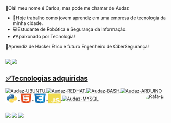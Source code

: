 ##
📌Olá! meu nome é Carlos,
mas pode me chamar de Audaz


- 💼Hoje trabalho como jovem aprendiz em uma empresa de tecnologia da minha cidade.
- 💻Estudante de Robótica e Segurança da Informação.
- 💕Apaixonado por Tecnologia!
 
 🎩Aprendiz de Hacker Ético e futuro Engenheiro de CiberSegurança!

##

<div>
  <a href="https://github.com/carlosRoot0">
  <img height="180em" src="https://github-readme-stats.vercel.app/api?username=carlosRoot0&show_icons=true&theme=dark&include_all_commits=true&count_private=true"/>
  <img height="180em" src="https://github-readme-stats.vercel.app/api/top-langs/?username=carlosRoot0&layout=compact&langs_count=7&theme=dark"/>
</div>

<div style="display: inline_block">
  <h2>✅Tecnologias adquiridas</h2>
  <img align="center" alt="Audaz-UBUNTU" height="30" width="40" src="https://cdn.jsdelivr.net/gh/devicons/devicon/icons/ubuntu/ubuntu-plain.svg">
  <img align="center" alt="Audaz-REDHAT" height="30" width="40" src="https://cdn.jsdelivr.net/gh/devicons/devicon/icons/redhat/redhat-original.svg">
  <img align="center" alt="Audaz-BASH" height="30" width="40" src="https://cdn.jsdelivr.net/gh/devicons/devicon/icons/bash/bash-original.svg">
  <img align="center" alt="Audaz-ARDUINO" height="30" width="40" src="https://cdn.jsdelivr.net/gh/devicons/devicon/icons/arduino/arduino-original.svg">
  <img align="center" alt="Audaz-Python" height="30" width="40" src="https://raw.githubusercontent.com/devicons/devicon/master/icons/python/python-original.svg">
  <img align="center" alt="Audaz-HTML" height="30" width="40" src="https://raw.githubusercontent.com/devicons/devicon/master/icons/html5/html5-original.svg">
  <img align="center" alt="Audaz-CSS" height="30" width="40" src="https://raw.githubusercontent.com/devicons/devicon/master/icons/css3/css3-original.svg">
  <img align="center" alt="Audaz-Js" height="30" width="40" src="https://raw.githubusercontent.com/devicons/devicon/master/icons/javascript/javascript-plain.svg">
  <img align="center" alt="Audaz-MYSQL" height="30" width="40" src="https://cdn.jsdelivr.net/gh/devicons/devicon/icons/mysql/mysql-plain-wordmark.svg">
  <img align="right" alt="Rafa-pic" height="150" style="border-radius:50px;" src="https://i.imgur.com/snYI3XX.gif">  
</div>

##

<div>

<a href="https://www.instagram.com/carlos.audaz/" target="_blank"><img src="https://img.shields.io/badge/-Instagram-%23E4405F?style=for-the-badge&logo=instagram&logoColor=white" target="_blank"></a>
<a href="https://discord.com/channels/@me" target="_blank"><img src="https://img.shields.io/badge/Discord-7289DA?style=for-the-badge&logo=discord&logoColor=white" target="_blank"></a>
<a href = "mailto:sudoaudaz.xp0day@gmail.com"><img src="https://img.shields.io/badge/Gmail-D14836?style=for-the-badge&logo=gmail&logoColor=white" target="_blank"></a>

</div>


<!--
**carlosRoot0/carlosRoot0** is a ✨ _special_ ✨ repository because its `README.md` (this file) appears on your GitHub profile.

Here are some ideas to get you started:
-->

